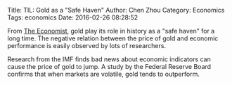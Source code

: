 Title: TIL: Gold as a "Safe Haven"
Author: Chen Zhou
Category: Economics
Tags: economics
Date: 2016-02-26 08:28:52

From
[The Economist](http://www.economist.com/blogs/graphicdetail/2016/02/daily-chart-17?fsrc=rss),
gold play its role in history as a "safe haven" for a long time. The
negative relation between the price of gold and economic performance
is easily observed by lots of researchers.

Research from the IMF finds bad news about economic indicators can
cause the price of gold to jump. A study by the Federal Reserve Board
confirms that when markets are volatile, gold tends to outperform.
